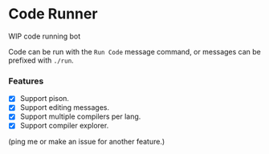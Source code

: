 # Code Runner

WIP code running bot

Code can be run with the `Run Code` message command, or messages can be prefixed with `./run`.

### Features

- [x] Support pison.
- [x] Support editing messages.
- [x] Support multiple compilers per lang.
- [x] Support compiler explorer.

(ping me or make an issue for another feature.)
